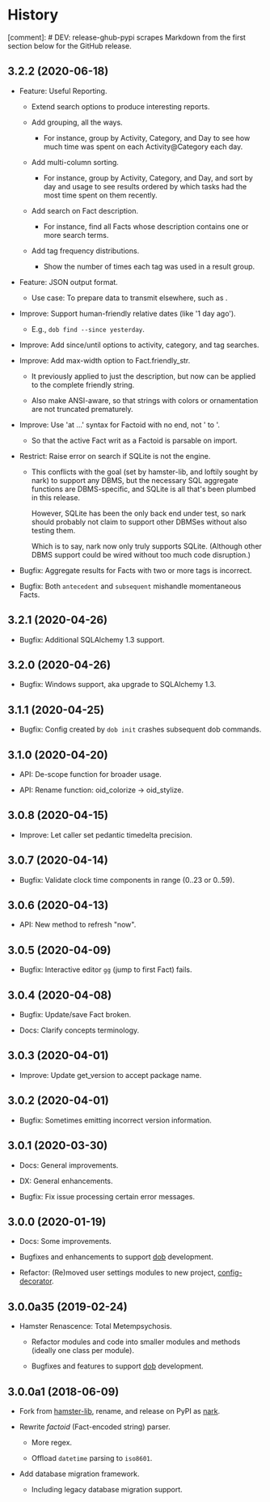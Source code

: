 # History

[comment]: # DEV: release-ghub-pypi scrapes Markdown from the first section below for the GitHub release.

## 3.2.2 (2020-06-18)

- Feature: Useful Reporting.

  - Extend search options to produce interesting reports.

  - Add grouping, all the ways.

    - For instance, group by Activity, Category, and Day to see
      how much time was spent on each Activity@Category each day.

  - Add multi-column sorting.

    - For instance, group by Activity, Category, and Day, and sort
      by day and usage to see results ordered by which tasks had the
      most time spent on them recently.

  - Add search on Fact description.

    - For instance, find all Facts whose description contains one
      or more search terms.

  - Add tag frequency distributions.

     - Show the number of times each tag was used in a result group.

- Feature: JSON output format.

   - Use case: To prepare data to transmit elsewhere, such as <third-
     party timesheet server>.

- Improve: Support human-friendly relative dates (like '1 day ago').

   - E.g., `dob find --since yesterday`.

- Improve: Add since/until options to activity, category, and tag searches.

- Improve: Add max-width option to Fact.friendly_str.

  - It previously applied to just the description, but now can be applied
    to the complete friendly string.

  - Also make ANSI-aware, so that strings with colors or ornamentation
    are not truncated prematurely.

- Improve: Use 'at ...' syntax for Factoid with no end, not ' to <now>'.

   - So that the active Fact writ as a Factoid is parsable on import.

- Restrict: Raise error on search if SQLite is not the engine.

  - This conflicts with the goal (set by hamster-lib, and loftily sought
    by nark) to support any DBMS, but the necessary SQL aggregate functions
    are DBMS-specific, and SQLite is all that's been plumbed in this release.

    However, SQLite has been the only back end under test, so nark should
    probably not claim to support other DBMSes without also testing them.

    Which is to say, nark now only truly supports SQLite. (Although other
    DBMS support could be wired without too much code disruption.)

- Bugfix: Aggregate results for Facts with two or more tags is incorrect.

- Bugfix: Both `antecedent` and `subsequent` mishandle momentaneous Facts.

## 3.2.1 (2020-04-26)

- Bugfix: Additional SQLAlchemy 1.3 support.

## 3.2.0 (2020-04-26)

- Bugfix: Windows support, aka upgrade to SQLAlchemy 1.3.

## 3.1.1 (2020-04-25)

- Bugfix: Config created by `dob init` crashes subsequent dob commands.

## 3.1.0 (2020-04-20)

- API: De-scope function for broader usage.

- API: Rename function: oid_colorize → oid_stylize.

## 3.0.8 (2020-04-15)

- Improve: Let caller set pedantic timedelta precision.

## 3.0.7 (2020-04-14)

- Bugfix: Validate clock time components in range (0..23 or 0..59).

## 3.0.6 (2020-04-13)

- API: New method to refresh "now".

## 3.0.5 (2020-04-09)

- Bugfix: Interactive editor `gg` (jump to first Fact) fails.

## 3.0.4 (2020-04-08)

- Bugfix: Update/save Fact broken.

- Docs: Clarify concepts terminology.

## 3.0.3 (2020-04-01)

- Improve: Update get_version to accept package name.

## 3.0.2 (2020-04-01)

- Bugfix: Sometimes emitting incorrect version information.

## 3.0.1 (2020-03-30)

- Docs: General improvements.

- DX: General enhancements.

- Bugfix: Fix issue processing certain error messages.

## 3.0.0 (2020-01-19)

- Docs: Some improvements.

- Bugfixes and enhancements to support [dob](https://github.com/hotoffthehamster/dob) development.

- Refactor: (Re)moved user settings modules to new project, [config-decorator](https://github.com/hotoffthehamster/config-decorator).

## 3.0.0a35 (2019-02-24)

- Hamster Renascence: Total Metempsychosis.

  - Refactor modules and code into smaller modules and methods
    (ideally one class per module).

  - Bugfixes and features to support
    [dob](https://github.com/hotoffthehamster/dob)
    development.

## 3.0.0a1 (2018-06-09)

- Fork from
  [hamster-lib](https://nark.readthedocs.io/en/latest/history-hamster-lib.html),
  rename, and release on PyPI as
  [nark](https://pypi.org/project/nark).

- Rewrite *factoid* (Fact-encoded string) parser.

  - More regex.

  - Offload `datetime` parsing to `iso8601`.

- Add database migration framework.

  - Including legacy database migration support.

